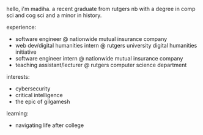 hello, i'm madiha. a recent graduate from rutgers nb with a degree in comp sci and cog sci and a minor in history.

experience:
* software engineer @ nationwide mutual insurance company
* web dev/digital humanities intern @ rutgers university digital humanities initiative
* software engineer intern @ nationwide mutual insurance company
* teaching assistant/lecturer @ rutgers computer science department

interests:
* cybersecurity
* critical intelligence
* the epic of gilgamesh

learning:
* navigating life after college

<!---
madihabdul/madihabdul is a ✨ special ✨ repository because its `README.md` (this file) appears on your GitHub profile.
You can click the Preview link to take a look at your changes.
--->
